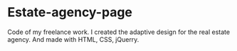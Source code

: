 # Estate-agency-page
Code of my freelance work. I created the adaptive design for the real estate agency. And made with HTML, CSS, jQuerry.
